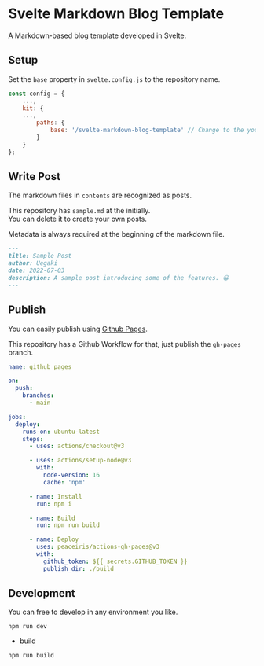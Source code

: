 # Svelte Markdown Blog Template

A Markdown-based blog template developed in Svelte.

## Setup

Set the `base` property in `svelte.config.js` to the repository name.

```javascript
const config = {
    ...,
	kit: {
    ...,
		paths: {
			base: '/svelte-markdown-blog-template' // Change to the your repository name.
		}
	}
};
```

## Write Post

The markdown files in `contents` are recognized as posts.

This repository has `sample.md` at the initially.  
You can delete it to create your own posts.

Metadata is always required at the beginning of the markdown file.

```markdown
---
title: Sample Post
author: Uegaki
date: 2022-07-03
description: A sample post introducing some of the features. 😀
---
```

## Publish

You can easily publish using [Github Pages](https://docs.github.com/en/pages/getting-started-with-github-pages/about-github-pages).

This repository has a Github Workflow for that, just publish the `gh-pages` branch.

```yaml
name: github pages

on:
  push:
    branches:
      - main

jobs:
  deploy:
    runs-on: ubuntu-latest
    steps:
      - uses: actions/checkout@v3

      - uses: actions/setup-node@v3
        with:
          node-version: 16
          cache: 'npm'

      - name: Install
        run: npm i

      - name: Build
        run: npm run build

      - name: Deploy
        uses: peaceiris/actions-gh-pages@v3
        with:
          github_token: ${{ secrets.GITHUB_TOKEN }}
          publish_dir: ./build
```

## Development

You can free to develop in any environment you like.

```shell
npm run dev
```

- build

```shell
npm run build
```
